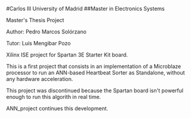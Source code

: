 #Carlos III University of Madrid
##Master in Electronics Systems

Master's Thesis Project

Author: Pedro Marcos Solórzano

Tutor: Luís Mengibar Pozo

Xilinx ISE project for Spartan 3E Starter Kit board.

This is a first project that consists in an implementation of a Microblaze processor to run an ANN-based Heartbeat Sorter as Standalone,
without any hardware acceleration.

This project was discontinued because the Spartan board isn't powerful enough to run this algorith in real time.

ANN_project continues this development.
